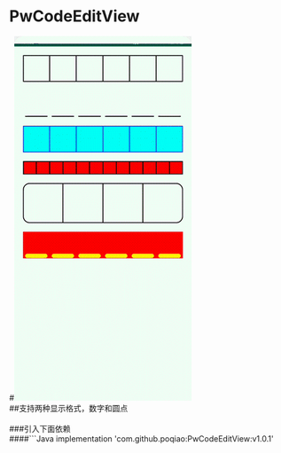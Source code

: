 # PwCodeEditView
#![image](https://github.com/poqiao/PwCodeEditView/blob/master/app/src/main/assets/sssssss3.gif)<br>
##支持两种显示格式，数字和圆点</br><br>
###引入下面依赖</br>
####```Java
implementation 'com.github.poqiao:PwCodeEditView:v1.0.1'
```

